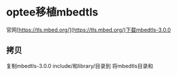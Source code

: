 # optee移植mbedtls

官网[https://tls.mbed.org/](https://tls.mbed.org/)下载mbedtls-3.0.0

## 拷贝

复制mbedtls-3.0.0 include/和library/目录到
将mbedtls目录和
